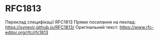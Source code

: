 # RFC1813
Переклад специфікації RFC1813
Пряме посилання на пеклад: https://synevir.github.io/RFC1813/
Оригінальний текст: https://www.rfc-editor.org/rfc/rfc1813